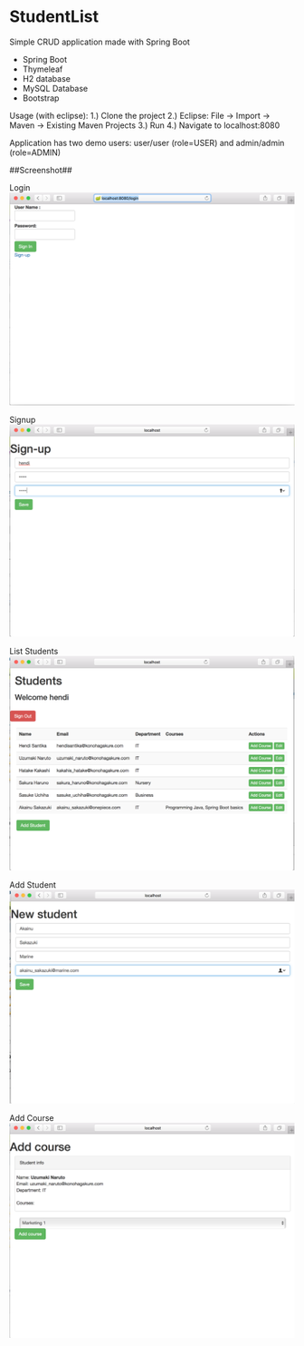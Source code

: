 # StudentList
Simple CRUD application made with Spring Boot

- Spring Boot
- Thymeleaf
- H2 database
- MySQL Database
- Bootstrap

Usage (with eclipse):
1.) Clone the project
2.) Eclipse: File -> Import -> Maven -> Existing Maven Projects
3.) Run
4.) Navigate to localhost:8080

Application has two demo users: 
user/user (role=USER) and
admin/admin (role=ADMIN)

##Screenshot##

Login
![Screenshot](https://github.com/hendisantika/training-java/blob/master/StudentListFinal/images/login.png?raw=true "Optional Title")

Signup
![Screenshot](https://github.com/hendisantika/training-java/blob/master/StudentListFinal/images/signup.png?raw=true "Optional Title")

List Students
![Screenshot](https://github.com/hendisantika/training-java/blob/master/StudentListFinal/images/studentlist2.png?raw=true "Optional Title")

Add Student
![Screenshot](https://github.com/hendisantika/training-java/blob/master/StudentListFinal/images/addstudent.png?raw=true "Optional Title")

Add Course
![Screenshot](https://github.com/hendisantika/training-java/blob/master/StudentListFinal/images/course.png?raw=true "Optional Title")
